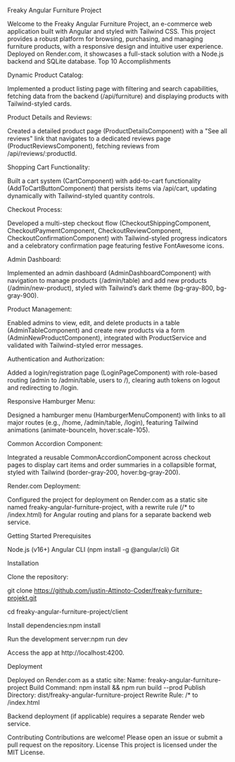 Freaky Angular Furniture Project

Welcome to the Freaky Angular Furniture Project, an e-commerce web application built with Angular and styled with Tailwind CSS. This project provides a robust platform for browsing, purchasing, and managing furniture products, with a responsive design and intuitive user experience. Deployed on Render.com, it showcases a full-stack solution with a Node.js backend and SQLite database.
Top 10 Accomplishments

Dynamic Product Catalog:

Implemented a product listing page with filtering and search capabilities, fetching data from the backend (/api/furniture) and displaying products with Tailwind-styled cards.


Product Details and Reviews:

Created a detailed product page (ProductDetailsComponent) with a "See all reviews" link that navigates to a dedicated reviews page (ProductReviewsComponent), fetching reviews from /api/reviews/:productId.


Shopping Cart Functionality:

Built a cart system (CartComponent) with add-to-cart functionality (AddToCartButtonComponent) that persists items via /api/cart, updating dynamically with Tailwind-styled quantity controls.


Checkout Process:

Developed a multi-step checkout flow (CheckoutShippingComponent, CheckoutPaymentComponent, CheckoutReviewComponent, CheckoutConfirmationComponent) with Tailwind-styled progress indicators and a celebratory confirmation page featuring festive FontAwesome icons.


Admin Dashboard:

Implemented an admin dashboard (AdminDashboardComponent) with navigation to manage products (/admin/table) and add new products (/admin/new-product), styled with Tailwind’s dark theme (bg-gray-800, bg-gray-900).


Product Management:

Enabled admins to view, edit, and delete products in a table (AdminTableComponent) and create new products via a form (AdminNewProductComponent), integrated with ProductService and validated with Tailwind-styled error messages.


Authentication and Authorization:

Added a login/registration page (LoginPageComponent) with role-based routing (admin to /admin/table, users to /), clearing auth tokens on logout and redirecting to /login.


Responsive Hamburger Menu:

Designed a hamburger menu (HamburgerMenuComponent) with links to all major routes (e.g., /home, /admin/table, /login), featuring Tailwind animations (animate-bounceIn, hover:scale-105).


Common Accordion Component:

Integrated a reusable CommonAccordionComponent across checkout pages to display cart items and order summaries in a collapsible format, styled with Tailwind (border-gray-200, hover:bg-gray-200).


Render.com Deployment:

Configured the project for deployment on Render.com as a static site named freaky-angular-furniture-project, with a rewrite rule (/* to /index.html) for Angular routing and plans for a separate backend web service.



Getting Started
Prerequisites

Node.js (v16+)
Angular CLI (npm install -g @angular/cli)
Git

Installation

Clone the repository:

git clone https://github.com/justin-Attinoto-Coder/freaky-furniture-projekt.git

cd freaky-angular-furniture-project/client


Install dependencies:npm install


Run the development server:npm run dev


Access the app at http://localhost:4200.

Deployment

Deployed on Render.com as a static site:
Name: freaky-angular-furniture-project
Build Command: npm install && npm run build --prod
Publish Directory: dist/freaky-angular-furniture-project
Rewrite Rule: /* to /index.html


Backend deployment (if applicable) requires a separate Render web service.

Contributing
Contributions are welcome! Please open an issue or submit a pull request on the repository.
License
This project is licensed under the MIT License.
